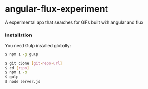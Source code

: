 # angular-flux-experiment
A experimental app that searches for GIFs built with angular and flux

### Installation

You need Gulp installed globally:

```sh
$ npm i -g gulp
```

```sh
$ git clone [git-repo-url]
$ cd [repo]
$ npm i -d
$ gulp
$ node server.js
```